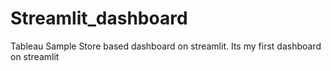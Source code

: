 # Streamlit_dashboard
Tableau Sample Store based dashboard on streamlit. Its my first dashboard on streamlit
